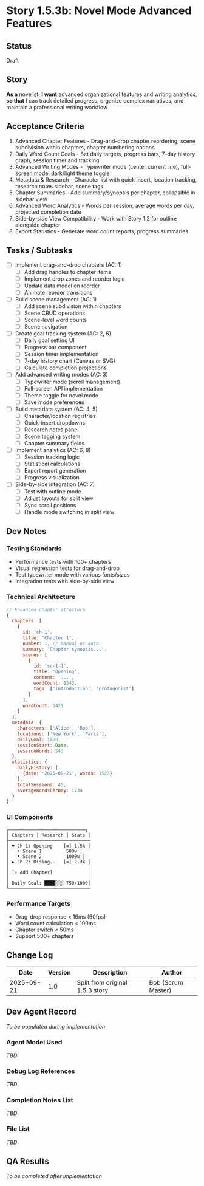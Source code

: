 # Story 1.5.3b: Novel Mode Advanced Features

## Status
Draft

## Story
**As a** novelist,
**I want** advanced organizational features and writing analytics,
**so that** I can track detailed progress, organize complex narratives, and maintain a professional writing workflow

## Acceptance Criteria
1. Advanced Chapter Features - Drag-and-drop chapter reordering, scene subdivision within chapters, chapter numbering options
2. Daily Word Count Goals - Set daily targets, progress bars, 7-day history graph, session timer and tracking
3. Advanced Writing Modes - Typewriter mode (center current line), full-screen mode, dark/light theme toggle
4. Metadata & Research - Character list with quick insert, location tracking, research notes sidebar, scene tags
5. Chapter Summaries - Add summary/synopsis per chapter, collapsible in sidebar view
6. Advanced Word Analytics - Words per session, average words per day, projected completion date
7. Side-by-side View Compatibility - Work with Story 1.2 for outline alongside chapter
8. Export Statistics - Generate word count reports, progress summaries

## Tasks / Subtasks
- [ ] Implement drag-and-drop chapters (AC: 1)
  - [ ] Add drag handles to chapter items
  - [ ] Implement drop zones and reorder logic
  - [ ] Update data model on reorder
  - [ ] Animate reorder transitions

- [ ] Build scene management (AC: 1)
  - [ ] Add scene subdivision within chapters
  - [ ] Scene CRUD operations
  - [ ] Scene-level word counts
  - [ ] Scene navigation

- [ ] Create goal tracking system (AC: 2, 6)
  - [ ] Daily goal setting UI
  - [ ] Progress bar component
  - [ ] Session timer implementation
  - [ ] 7-day history chart (Canvas or SVG)
  - [ ] Calculate completion projections

- [ ] Add advanced writing modes (AC: 3)
  - [ ] Typewriter mode (scroll management)
  - [ ] Full-screen API implementation
  - [ ] Theme toggle for novel mode
  - [ ] Save mode preferences

- [ ] Build metadata system (AC: 4, 5)
  - [ ] Character/location registries
  - [ ] Quick-insert dropdowns
  - [ ] Research notes panel
  - [ ] Scene tagging system
  - [ ] Chapter summary fields

- [ ] Implement analytics (AC: 6, 8)
  - [ ] Session tracking logic
  - [ ] Statistical calculations
  - [ ] Export report generation
  - [ ] Progress visualization

- [ ] Side-by-side integration (AC: 7)
  - [ ] Test with outline mode
  - [ ] Adjust layouts for split view
  - [ ] Sync scroll positions
  - [ ] Handle mode switching in split view

## Dev Notes

### Testing Standards
- Performance tests with 100+ chapters
- Visual regression tests for drag-and-drop
- Test typewriter mode with various fonts/sizes
- Integration tests with side-by-side view

### Technical Architecture
```javascript
// Enhanced chapter structure
{
  chapters: [
    {
      id: 'ch-1',
      title: 'Chapter 1',
      number: 1, // manual or auto
      summary: 'Chapter synopsis...',
      scenes: [
        {
          id: 'sc-1-1',
          title: 'Opening',
          content: '...',
          wordCount: 1543,
          tags: ['introduction', 'protagonist']
        }
      ],
      wordCount: 3421
    }
  ],
  metadata: {
    characters: ['Alice', 'Bob'],
    locations: ['New York', 'Paris'],
    dailyGoal: 1000,
    sessionStart: Date,
    sessionWords: 543
  },
  statistics: {
    dailyHistory: [
      {date: '2025-09-21', words: 1523}
    ],
    totalSessions: 45,
    averageWordsPerDay: 1234
  }
}
```

### UI Components
```
┌────────────────────────────┐
│ Chapters │ Research │ Stats │
├──────────────────────────────
│ ▼ Ch 1: Opening    [≡] 1.5k │
│   • Scene 1         500w │
│   • Scene 2         1000w │
│ ▶ Ch 2: Rising...  [≡] 2.3k │
│                              │
│ [+ Add Chapter]              │
│                              │
│ Daily Goal: ████░░░ 750/1000│
└──────────────────────────────
```

### Performance Targets
- Drag-drop response < 16ms (60fps)
- Word count calculation < 100ms
- Chapter switch < 50ms
- Support 500+ chapters

## Change Log
| Date | Version | Description | Author |
|------|---------|-------------|---------|
| 2025-09-21 | 1.0 | Split from original 1.5.3 story | Bob (Scrum Master) |

## Dev Agent Record
*To be populated during implementation*

### Agent Model Used
*TBD*

### Debug Log References
*TBD*

### Completion Notes List
*TBD*

### File List
*TBD*

## QA Results
*To be completed after implementation*
